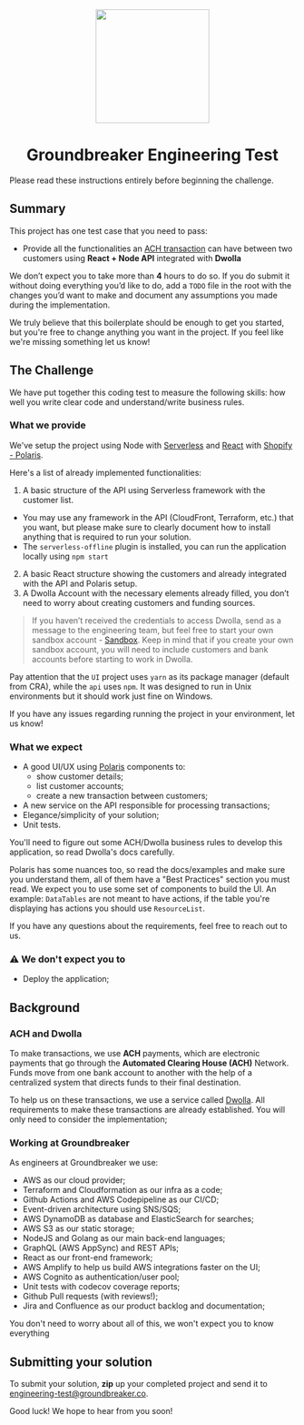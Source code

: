<div align="center">
  <img src="https://groundbreaker.co/wp-content/uploads/2019/06/logox1-opt.png" align="center" width="200">
  <h1 align="center">Groundbreaker Engineering Test</h1>
</div>

Please read these instructions entirely before beginning the challenge.

## Summary

This project has one test case that you need to pass:

- Provide all the functionalities an [ACH transaction](#background) can have between two customers using **React + Node API** integrated with **Dwolla**

We don’t expect you to take more than **4** hours to do so. If you do submit it without doing everything you’d like to do, add a `TODO` file in the root with the changes you’d want to make and document any assumptions you made during the implementation.

We truly believe that this boilerplate should be enough to get you started, but you're free to change anything you want in the project. If you feel like we're missing something let us know!

## The Challenge

We have put together this coding test to measure the following skills: how well you write clear code and understand/write business rules.

### What we provide

We've setup the project using Node with [Serverless](https://https://www.serverless.com/) and [React](https://https://reactjs.org/) with [Shopify - Polaris](https://polaris.shopify.com/).

Here's a list of already implemented functionalities:

1. A basic structure of the API using Serverless framework with the customer list.

- You may use any framework in the API (CloudFront, Terraform, etc.) that you want, but please make sure to clearly document how to install anything that is required to run your solution.
- The `serverless-offline` plugin is installed, you can run the application locally using `npm start`

2. A basic React structure showing the customers and already integrated with the API and Polaris setup.
3. A Dwolla Account with the necessary elements already filled, you don’t need to worry about creating customers and funding sources.

> If you haven’t received the credentials to access Dwolla, send as a message to the engineering team, but feel free to start your own sandbox account - [Sandbox](https://accounts-sandbox.dwolla.com). Keep in mind that if you create your own sandbox account, you will need to include customers and bank accounts before starting to work in Dwolla.

Pay attention that the `UI` project uses `yarn` as its package manager (default from CRA), while the `api` uses `npm`. It was designed to run in Unix environments but it should work just fine on Windows.

If you have any issues regarding running the project in your environment, let us know!

### What we expect

- A good UI/UX using [Polaris](https://polaris.shopify.com/) components to:
   - show customer details;
   - list customer accounts;
   - create a new transaction between customers;
- A new service on the API responsible for processing transactions;
- Elegance/simplicity of your solution;
- Unit tests.

You'll need to figure out some ACH/Dwolla business rules to develop this application, so read Dwolla's docs carefully.

Polaris has some nuances too, so read the docs/examples and make sure you understand them, all of them have a "Best Practices" section you must read. We expect you to use some set of components to build the UI.
An example: `DataTables` are not meant to have actions, if the table you're displaying has actions you should use `ResourceList`.

If you have any questions about the requirements, feel free to reach out to us.

### :warning: We don't expect you to

- Deploy the application;

## Background

### ACH and Dwolla

To make transactions, we use **ACH** payments, which are electronic payments that go through the **Automated Clearing House (ACH)** Network. Funds move from one bank account to another with the help of a centralized system that directs funds to their final destination.

To help us on these transactions, we use a service called [Dwolla](https://docs.dwolla.com/#introduction). All requirements to make these transactions are already established. You will only need to consider the implementation;

### Working at Groundbreaker

As engineers at Groundbreaker we use:

- AWS as our cloud provider;
- Terraform and Cloudformation as our infra as a code;
- Github Actions and AWS Codepipeline as our CI/CD;
- Event-driven architecture using SNS/SQS;
- AWS DynamoDB as database and ElasticSearch for searches;
- AWS S3 as our static storage;
- NodeJS and Golang as our main back-end languages;
- GraphQL (AWS AppSync) and REST APIs;
- React as our front-end framework;
- AWS Amplify to help us build AWS integrations faster on the UI;
- AWS Cognito as authentication/user pool;
- Unit tests with codecov coverage reports;
- Github Pull requests (with reviews!);
- Jira and Confluence as our product backlog and documentation;

You don't need to worry about all of this, we won't expect you to know everything

## Submitting your solution

To submit your solution, **zip** up your completed project and send it to engineering-test@groundbreaker.co.

Good luck! We hope to hear from you soon!
